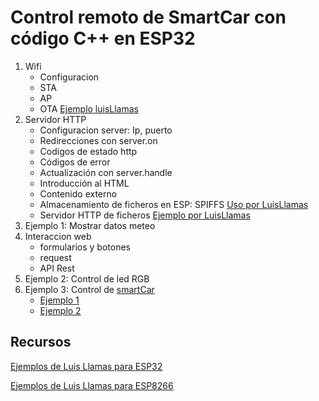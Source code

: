 # Control remoto de SmartCar con código C++ en ESP32
1. Wifi
    * Configuracion
    * STA 
    * AP 
    * OTA [Ejemplo luisLlamas](https://www.luisllamas.es/como-programar-el-esp8266-por-wifi-con-arduino-ota/)
1. Servidor HTTP
    * Configuracion server: Ip, puerto
    * Redirecciones con server.on
    * Codigos de estado http
    * Códigos de error
    * Actualización con server.handle
    * Introducción al HTML
    * Contenido externo
    * Almacenamiento de ficheros en ESP: SPIFFS [Uso por LuisLlamas](https://www.luisllamas.es/como-usar-el-spiffs-del-esp8266-con-el-arduino-ide/)
    * Servidor HTTP de ficheros [Ejemplo por LuisLlamas](https://github.com/luisllamasbinaburo/ESP8266-Examples/tree/master/09_Server_SPIFFS)
1. Ejemplo 1: Mostrar datos meteo
1. Interaccion web
    * formularios y botones
    * request
    * API Rest
1. Ejemplo 2: Control de led RGB
1. Ejemplo 3: Control de [smartCar](https://github.com/javacasm/SmartCar)
    * [Ejemplo 1](https://www.hackster.io/alankrantas/simple-nodemcu-wifi-controlled-car-esp8266-c5491e)
    * [Ejemplo 2](https://www.instructables.com/WiFi-Car-Using-NodeMCU/)

## Recursos

[Ejemplos de Luis Llamas para ESP32](https://github.com/luisllamasbinaburo/ESP32-Examples)

[Ejemplos de Luis Llamas para ESP8266](https://github.com/luisllamasbinaburo/ESP8266-Examples)